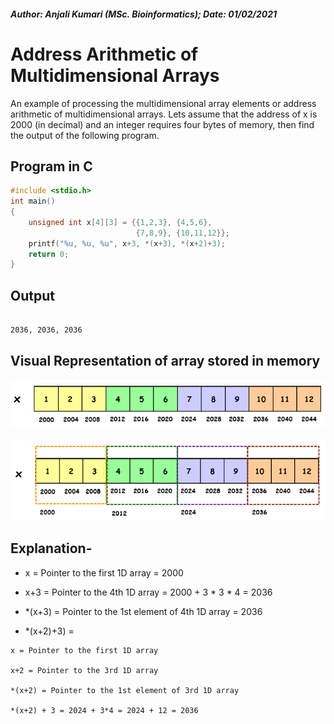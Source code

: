 ##### Author: Anjali Kumari (MSc. Bioinformatics); Date: 01/02/2021

# Address Arithmetic of Multidimensional Arrays

An example of processing the multidimensional array elements or address arithmetic of multidimensional arrays. Lets assume that the address of x is 2000 (in decimal) and an integer requires four bytes of memory, then find the output of the following program.

## Program in C

```C
#include <stdio.h>
int main()
{
    unsigned int x[4][3] = {{1,2,3}, {4,5,6}, 
                            {7,8,9}, {10,11,12}};
    printf("%u, %u, %u", x+3, *(x+3), *(x+2)+3);
    return 0;
}
```

## Output

```.

2036, 2036, 2036

```

## Visual Representation of array stored in memory

![Visual Representation of Array, Figure 1](./img_array.jpg)

![Visual Representation of Array, Figure 2](./img_array1.jpg)

## Explanation-


   * x = Pointer to the first 1D array = 2000
   
  *  x+3 = Pointer to the 4th 1D array = 2000 + 3 * 3 * 4 = 2036
   
   * *(x+3) = Pointer to the 1st element of 4th 1D array = 2036

  *  *(x+2)+3) =

    x = Pointer to the first 1D array

    x+2 = Pointer to the 3rd 1D array

    *(x+2) = Pointer to the 1st element of 3rd 1D array 

    *(x+2) + 3 = 2024 + 3*4 = 2024 + 12 = 2036 
